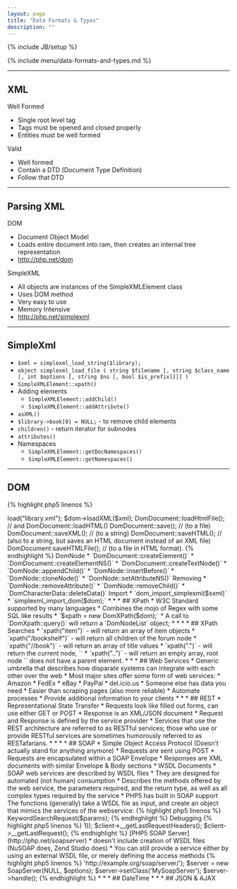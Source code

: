 ```yaml
---
layout: page
title: "Data Formats & Types"
description: ""
---
```

{% include JB/setup %}

{% include menu/data-formats-and-types.md %}


* * *

## XML

Well Formed

* Single root level tag
* Tags must be opened and closed properly
* Entities must be well formed

Valid

* Well formed
* Contain a DTD (Document Type Definition)
* Follow that DTD


* * *

## Parsing XML


DOM

* Document Object Model
* Loads entire document into ram, then creates an internal tree representation
* <http://php.net/dom>

SimpleXML

* All objects are instances of the SimpleXMLElement class
* Uses DOM method
* Very easy to use
* Memory Intensive
* <http://php.net/simplexml>


* * *

## SimpleXml


* `$xml = simplexml_load_string($library);`
* `object simplexml_load_file ( string $filename [, string $class_name [, int $options [, string $ns [, bool $is_prefix]]]] )`
* `SimpleXMLElement::xpath()`
* Adding elements
   * `SimpleXMLElement::addChild()`
   * `SimpleXMLElement::addAttribute()`
* `asXML()`
* `$library->book[0] = NULL;` - to remove child elements
* `children()` - return iterator for subnodes
* `attributes()`
* Namespaces
   * `SimpleXMLElement::getDocNamespaces()`
   * `SimpleXMLElement::getNamespaces()`


* * *

## DOM

{% highlight php5 linenos %}
<?php
$dom = new DomDocument();
$dom->load("library.xml");
$dom->loadXML($xml);

DomDocument::loadHtmlFile(); // and DomDocument::loadHTML()
DomDocument::save(); // (to a file)
DomDocument::saveXML(); // (to a string)
DomDocument::saveHTML(); // (also to a string, but saves an HTML document instead of an XML file)
DomDocument:saveHTMLFile(); // (to a file in HTML format).
{% endhighlight %}

DomNode

* `DomDocument::createElement()`
* `DomDocument::createElementNS()`
* `DomDocument::createTextNode()`
* `DomNode::appendChild()`
* `DomNode::insertBefore()`
* `DomNode::cloneNode()`
* `DomNode::setAttributeNS()`

Removing

* `DomNode::removeAttribute()`
* `DomNode::removeChild()`
* `DomCharacterData::deleteData()`

Import 
* `dom_import_simplexml($sxml)`
* `simplexml_import_dom($dom);`


* * *

## XPath


* W3C Standard supported by many languages
* Combines the mojo of Regex with some SQL like results
* `$xpath = new DomXPath($dom);`
* A call to `DomXpath::query()` will return a `DomNodeList` object;
* <http://www.w3schools.com/xpath/xpath_syntax.asp>


* * *

## XPath Searches


* `xpath("item")` - will return an array of item objects
* `xpath("/bookshelf")` - will return all children of the forum node
* `xpath("//book")` - will return an array of title values
* `xpath(".")` - will return the current node, `<bookshelf>`
* `xpath("..")` - will return an empty array, root node `<bookshelf>` does not have a parent element.


* * *

## Web Services


* Generic umbrella that describes how disparate systems can integrate with each other over the web
* Most major sites offer some form of web services:
   * Amazon
   * FedEx
   * eBay
   * PayPal
   * del.icio.us
* Someone else has data you need
* Easier than scraping pages (also more reliable)
* Automate processes
* Provide additional information to your clients


* * *

## REST


* Representational State Transfer
* Requests look like filled out forms, can use either GET or POST
* Response is an XML/JSON document
* Request and Response is defined by the service provider
* Services that use the REST architecture are referred to as RESTful services; those who use or provide RESTful services are sometimes humorously referred to as RESTafarians.
* <http://library.example.com/api.php?devkey=123&action=search&type=book&keyword=style>



* * *

## SOAP


* Simple Object Access Protocol (Doesn’t actually stand for anything anymore)
* Requests are sent using POST
* Requests are encapsulated within a SOAP Envelope
* Responses are XML documents with similar Envelope & Body sections
* WSDL Documents
   * SOAP web services are described by WSDL files
   * They are designed for automated (not human) consumption
   * Describes the methods offered by the web service, the parameters required, and the return type, as well as all complex types required by the service
* PHP5 has built in SOAP support

The functions (generally) take a WSDL file as input, and create an object that mimics the services of the webservice:

{% highlight php5 linenos %}
<?php
$client = new SoapClient("http://soap.amazon.com/schemas2/AmazonWebServices.wsdl");
{% endhighlight %}

API call:

{% highlight php5 linenos %}
<?php
$result = $client->KeywordSearchRequest($params);
{% endhighlight %}

Debugging

{% highlight php5 linenos %}
<?php
$client = new SoapClient('http://api.google.com/GoogleSearch.wsdl', array('trace' => 1));
$client->__getLastRequestHeaders();
$client->__getLastRequest();
{% endhighlight %}

[PHP5 SOAP Server](http://php.net/soapserver)

* doesn't include creation of WSDL files (NuSOAP does, Zend Studio does)
* You can still provide a service either by using an external WSDL file, or merely defining the access methods

{% highlight php5 linenos %}
<?php
$options = array('uri' => 'http://example.org/soap/server/');
$server = new SoapServer(NULL, $options);
$server->setClass('MySoapServer');
$server->handle();
{% endhighlight %}


* * *

## DateTime

<http://php.net/manual/en/class.datetime.php>
<http://php.net/manual/en/book.datetime.php>



* * *

## JSON & AJAX

<http://php.net/manual/en/book.json.php>

